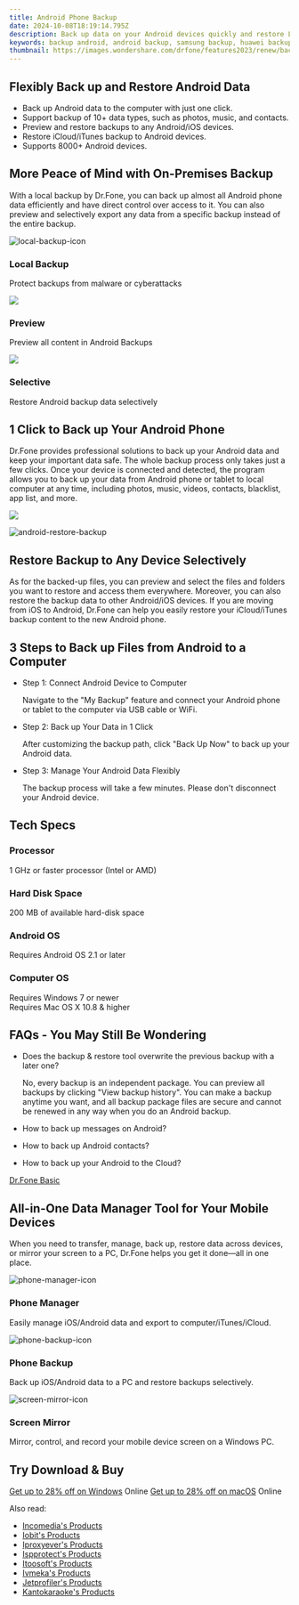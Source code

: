 ```yaml
---
title: Android Phone Backup
date: 2024-10-08T18:19:14.795Z
description: Back up data on your Android devices quickly and restore Local/iCloud/iTunes backup files selectively to any device.
keywords: backup android, android backup, samsung backup, huawei backup, xiaomi backup
thumbnail: https://images.wondershare.com/drfone/features2023/renew/backup-android-banner-pic.png
---
```


## Flexibly Back up and Restore Android Data

- Back up Android data to the computer with just one click.
- Support backup of 10+ data types, such as photos, music, and contacts.
- Preview and restore backups to any Android/iOS devices.
- Restore iCloud/iTunes backup to Android devices.
- Supports 8000+ Android devices.

## More Peace of Mind with On-Premises Backup

With a local backup by Dr.Fone, you can back up almost all Android phone data efficiently and have direct control over access to it. You can also preview and selectively export any data from a specific backup instead of the entire backup.

![local-backup-icon](https://images.wondershare.com/drfone/2023/phone-manager/local-backup-icon.png)

### Local Backup

Protect backups from malware or cyberattacks

![](https://images.wondershare.com/drfone/product-2021/phone-backup/preview.svg)

### Preview

Preview all content in Android Backups

![](https://images.wondershare.com/drfone/product-2021/phone-backup/selective.svg)

### Selective

Restore Android backup data selectively

## 1 Click to Back up Your Android Phone

Dr.Fone provides professional solutions to back up your Android data and keep your important data safe. The whole backup process only takes just a few clicks. Once your device is connected and detected, the program allows you to back up your data from Android phone or tablet to local computer at any time, including photos, music, videos, contacts, blacklist, app list, and more.

![](https://images.wondershare.com/drfone/product-2021/phone-backup/phone-backup-android-img1.png)

![android-restore-backup](https://images.wondershare.com/drfone/features2023/renew/backup-android-restore-backup.png)

## Restore Backup to Any Device Selectively

As for the backed-up files, you can preview and select the files and folders you want to restore and access them everywhere. Moreover, you can also restore the backup data to other Android/iOS devices. If you are moving from iOS to Android, Dr.Fone can help you easily restore your iCloud/iTunes backup content to the new Android phone.

## 3 Steps to Back up Files from Android to a Computer

- Step 1: Connect Android Device to Computer

    Navigate to the "My Backup" feature and connect your Android phone or tablet to the computer via USB cable or WiFi.

- Step 2: Back up Your Data in 1 Click

    After customizing the backup path, click "Back Up Now" to back up your Android data.

- Step 3: Manage Your Android Data Flexibly

    The backup process will take a few minutes. Please don't disconnect your Android device.

## Tech Specs

### Processor

1 GHz or faster processor (Intel or AMD)

### Hard Disk Space

200 MB of available hard-disk space

### Android OS

Requires Android OS 2.1 or later

### Computer OS

Requires Windows 7 or newer  
Requires Mac OS X 10.8 & higher

## FAQs - You May Still Be Wondering

- Does the backup & restore tool overwrite the previous backup with a later one?

    No, every backup is an independent package. You can preview all backups by clicking "View backup history". You can make a backup anytime you want, and all backup package files are secure and cannot be renewed in any way when you do an Android backup.

- How to back up messages on Android?

- How to back up Android contacts?

- How to back up your Android to the Cloud?

[<u>Dr.Fone Basic</u>](https://drfone.wondershare.com/drfone-basic.html)

## All-in-One Data Manager Tool for Your Mobile Devices

When you need to transfer, manage, back up, restore data across devices, or mirror your screen to a PC, Dr.Fone helps you get it done—all in one place.

![phone-manager-icon](https://images.wondershare.com/drfone/2023/features/phone-manager-icon.png)

### Phone Manager

Easily manage iOS/Android data and export to computer/iTunes/iCloud.

![phone-backup-icon](https://images.wondershare.com/drfone/2023/features/phone-backup-icon.png)

### Phone Backup

Back up iOS/Android data to a PC and restore backups selectively.

![screen-mirror-icon](https://images.wondershare.com/drfone/2023/features/screen-mirror-icon.png)

### Screen Mirror

Mirror, control, and record your mobile device screen on a Windows PC.

## Try Download & Buy

[Get up to 28% off on Windows](https://secure.2checkout.com/order/cart.php?PRODS=4719748&QTY=1&AFFILIATE=108875&CART=1) Online
[Get up to 28% off on macOS](https://secure.2checkout.com/order/cart.php?PRODS=25928279&QTY=1&AFFILIATE=108875&CART=1) Online

<ins class="adsbygoogle"
    style="display:block"
    data-ad-format="autorelaxed"
    data-ad-client="ca-pub-7571918770474297"
    data-ad-slot="1223367746"></ins>

<span class="atpl-alsoreadstyle">Also read:</span>
<div><ul>
<li><a href="https://tools.techidaily.com/incomedia/products/"><u>Incomedia's Products</u></a></li>
<li><a href="https://tools.techidaily.com/iobit/products/"><u>Iobit's Products</u></a></li>
<li><a href="https://tools.techidaily.com/iproxyever/products/"><u>Iproxyever's Products</u></a></li>
<li><a href="https://tools.techidaily.com/ispprotect/products/"><u>Ispprotect's Products</u></a></li>
<li><a href="https://tools.techidaily.com/itoosoft/products/"><u>Itoosoft's Products</u></a></li>
<li><a href="https://tools.techidaily.com/ivmeka/products/"><u>Ivmeka's Products</u></a></li>
<li><a href="https://tools.techidaily.com/jetprofiler/products/"><u>Jetprofiler's Products</u></a></li>
<li><a href="https://tools.techidaily.com/kantokaraoke/products/"><u>Kantokaraoke's Products</u></a></li>
</ul></div>

